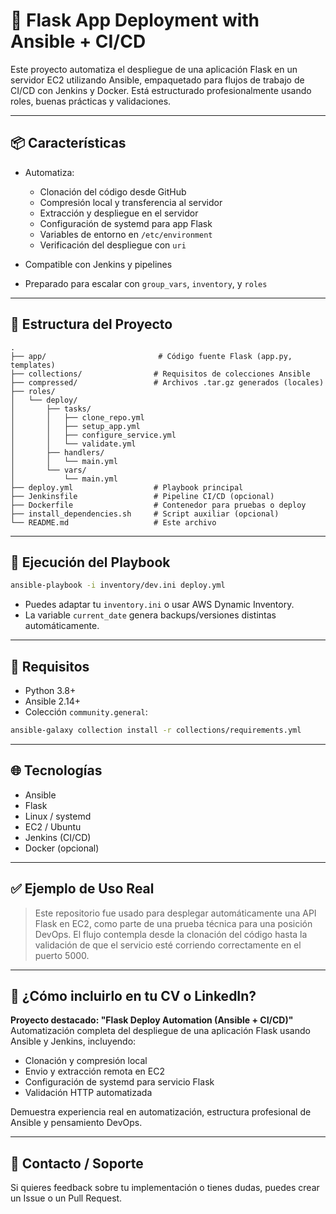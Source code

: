 # 🚀 Flask App Deployment with Ansible + CI/CD

Este proyecto automatiza el despliegue de una aplicación Flask en un servidor EC2 utilizando Ansible, empaquetado para flujos de trabajo de CI/CD con Jenkins y Docker. Está estructurado profesionalmente usando roles, buenas prácticas y validaciones.

---

## 📦 Características

* Automatiza:

  * Clonación del código desde GitHub
  * Compresión local y transferencia al servidor
  * Extracción y despliegue en el servidor
  * Configuración de systemd para app Flask
  * Variables de entorno en `/etc/environment`
  * Verificación del despliegue con `uri`
* Compatible con Jenkins y pipelines
* Preparado para escalar con `group_vars`, `inventory`, y `roles`

---

## 📁 Estructura del Proyecto

```
.
├── app/                         # Código fuente Flask (app.py, templates)
├── collections/                # Requisitos de colecciones Ansible
├── compressed/                 # Archivos .tar.gz generados (locales)
├── roles/
│   └── deploy/
│       ├── tasks/
│       │   ├── clone_repo.yml
│       │   ├── setup_app.yml
│       │   ├── configure_service.yml
│       │   └── validate.yml
│       ├── handlers/
│       │   └── main.yml
│       └── vars/
│           └── main.yml
├── deploy.yml                  # Playbook principal
├── Jenkinsfile                 # Pipeline CI/CD (opcional)
├── Dockerfile                  # Contenedor para pruebas o deploy
├── install_dependencies.sh     # Script auxiliar (opcional)
└── README.md                   # Este archivo
```

---

## 🚀 Ejecución del Playbook

```bash
ansible-playbook -i inventory/dev.ini deploy.yml
```

* Puedes adaptar tu `inventory.ini` o usar AWS Dynamic Inventory.
* La variable `current_date` genera backups/versiones distintas automáticamente.

---

## 🔐 Requisitos

* Python 3.8+
* Ansible 2.14+
* Colección `community.general`:

```bash
ansible-galaxy collection install -r collections/requirements.yml
```

---

## 🌐 Tecnologías

* Ansible
* Flask
* Linux / systemd
* EC2 / Ubuntu
* Jenkins (CI/CD)
* Docker (opcional)

---

## ✅ Ejemplo de Uso Real

> Este repositorio fue usado para desplegar automáticamente una API Flask en EC2, como parte de una prueba técnica para una posición DevOps. El flujo contempla desde la clonación del código hasta la validación de que el servicio esté corriendo correctamente en el puerto 5000.

---

## 💼 ¿Cómo incluirlo en tu CV o LinkedIn?

**Proyecto destacado: "Flask Deploy Automation (Ansible + CI/CD)"**
Automatización completa del despliegue de una aplicación Flask usando Ansible y Jenkins, incluyendo:

* Clonación y compresión local
* Envio y extracción remota en EC2
* Configuración de systemd para servicio Flask
* Validación HTTP automatizada

Demuestra experiencia real en automatización, estructura profesional de Ansible y pensamiento DevOps.

---

## 📩 Contacto / Soporte

Si quieres feedback sobre tu implementación o tienes dudas, puedes crear un Issue o un Pull Request.
